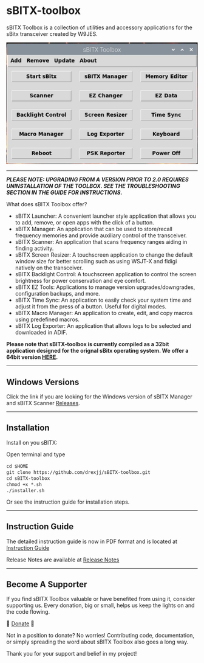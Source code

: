# sBITX-toolbox
sBITX Toolbox is a collection of utilities and accessory applications for the sBitx transceiver created by W9JES.


![toolbox image](toolbox.jpg)


-----

***PLEASE NOTE: UPGRADING FROM A VERSION PRIOR TO 2.0 REQUIRES UNINSTALLATION OF THE TOOLBOX. SEE THE TROUBLESHOOTING SECTION IN THE GUIDE FOR INSTRUCTIONS.***


What does sBITX Toolbox offer?

- sBITX Launcher: A convenient launcher style application that allows you to add, remove, or open apps with the click of a button.
- sBITX Manager: An application that can be used to store/recall frequency memories and provide auxiliary control of the transceiver.
- sBITX Scanner: An application that scans frequency ranges aiding in finding activity.
- sBITX Screen Resizer: A touchscreen application to change the default window size for better scrolling such as using WSJT-X and fldigi natively on the transceiver.
- sBITX Backlight Control: A touchscreen application to control the screen brightness for power conservation and eye comfort.
- sBITX EZ Tools: Applications to manage version upgrades/downgrades, configuration backups, and more.
- sBITX Time Sync: An application to easily check your system time and adjust it from the press of a button. Useful for digital modes.
- sBITX Macro Manager: An application to create, edit, and copy macros using predefined macros.
- sBITX Log Exporter: An application that allows logs to be selected and downloaded in ADIF.

**Please note that sBITX-toolbox is currently compiled as a 32bit application designed for the orignal sBitx operating system. We offer a 64bit version [HERE](https://github.com/drexjj/sBITX-toolbox64).**

-----

Windows Versions
-----

Click the link if you are looking for the Windows version of sBITX Manager and sBITX Scanner  [Releases](https://github.com/drexjj/sBITX-toolbox/releases).

-----

Installation
-----

Install on you sBITX:

Open terminal and type
```console
cd $HOME
git clone https://github.com/drexjj/sBITX-toolbox.git
cd sBITX-toolbox
chmod +x *.sh
./installer.sh
```

Or see the instruction guide for installation steps.

-----

Instruction Guide
-----

The detailed instruction guide is now in PDF format and is located at [Instruction Guide](https://github.com/drexjj/sBITX-toolbox/blob/main/sBITX%20Toolbox%20Guide%20%20v2.1.pdf)

Release Notes are available at [Release Notes](https://github.com/drexjj/sBITX-toolbox/blob/main/release_notes.txt)

-----


Become A Supporter
-----
If you find sBITX Toolbox valuable or have benefited from using it, consider supporting us. Every donation, big or small, helps us keep the lights on and the code flowing.

🌟 [Donate](https://www.paypal.com/donate/?hosted_button_id=SWPB76LVNUHEY) 🌟


Not in a position to donate? No worries! Contributing code, documentation, or simply spreading the word about sBITX Toolbox also goes a long way.

Thank you for your support and belief in my project!


